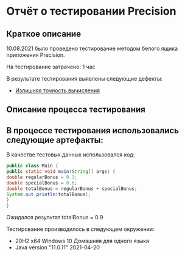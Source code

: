 # Отчёт о тестировании Precision

## Краткое описание

10.08.2021 было проведено тестирование методом белого ящика приложения Precision.

На тестирование затрачено: 1 час

В результате тестирования выявлены следующие дефекты:
* [Излишняя точность вычисления](https://github.com/Chernasov/JavaQAHomework-1.2.-2/issues/1#issue-964966519)

## Описание процесса тестирования

В процессе тестирования использовались следующие артефакты:
-

В качестве тестовых данных использовался код:
```java
public class Main {
public static void main(String[] args) {
double regularBonus = 0.3;
double specialBonus = 0.6;
double totalBonus = regularBonus + specialBonus;
System.out.println(totalBonus);
}
}
```
Ожидался результат totalBonus = 0.9

Тестирование производилось в следующем окружении:
* 20H2 x64 Windows 10 Домашняя для одного языка
* Java version "11.0.11" 2021-04-20